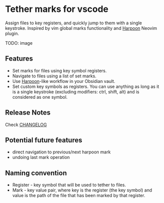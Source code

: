 # Tether marks for vscode
Assign files to key registers, and quickly jump to them with a single keystroke. Inspired by vim global marks functionality and [Harpoon](https://github.com/ThePrimeagen/harpoon) Neovim plugin.


TODO: image

## Features
- Set marks for files using key symbol registers.
- Navigate to files using a list of set marks.
- Use [Harpoon](https://github.com/ThePrimeagen/harpoon)-like workflow in your Obsidian vault. 
- Set custom key symbols as registers. You can use anything as long as it is a single keystroke (excluding modifiers: ctrl, shift, alt) and is considered as one symbol. 

## Release Notes

Check [CHANGELOG](CHANGELOG.md)

## Potential future features
- direct navigation to previous/next harpoon mark
- undoing last mark operation

## Naming convention
- Register - key symbol that will be used to tether to files. 
- Mark - key value pair, where key is the register (the key symbol) and value is the path of the file that has been marked by that register. 
